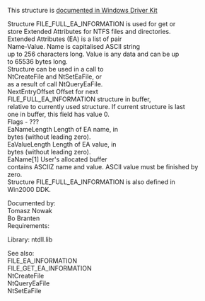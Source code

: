 This structure is [documented in Windows Driver Kit](https://learn.microsoft.com/en-us/windows-hardware/drivers/ddi/wdm/ns-wdm-_file_full_ea_information)

Structure FILE\_FULL\_EA\_INFORMATION is used for get or \
store Extended Attributes for NTFS files and directories. \
Extended Attributes \(EA\) is a list of pair \
Name\-Value. Name is capitalised ASCII string \
up to 256 characters long. Value is any data and can be up \
to 65536 bytes long. \
Structure can be used in a call to \
NtCreateFile and NtSetEaFile, or \
as a result of call NtQueryEaFile. \
NextEntryOffset Offset for next \
FILE\_FULL\_EA\_INFORMATION structure in buffer, \
relative to currently used structure. If current structure is last \
one in buffer, this field has value 0. \
Flags \- ??? \
EaNameLength Length of EA name, in \
bytes \(without leading zero\). \
EaValueLength Length of EA value, in \
bytes \(without leading zero\). \
EaName\[1\] User's allocated buffer \
contains ASCIIZ name and value. ASCII value must be finished by \
zero. \
Structure FILE\_FULL\_EA\_INFORMATION is also defined in \
Win2000 DDK.

Documented by: \
Tomasz Nowak \
Bo Branten \
Requirements:

Library: ntdll.lib

See also: \
FILE\_EA\_INFORMATION \
FILE\_GET\_EA\_INFORMATION \
NtCreateFile \
NtQueryEaFile \
NtSetEaFile
